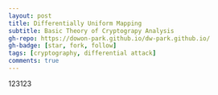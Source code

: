 ```yaml
---
layout: post
title: Differentially Uniform Mapping
subtitle: Basic Theory of Cryptograpy Analysis
gh-repo: https://dowon-park.github.io/dw-park.github.io/
gh-badge: [star, fork, follow]
tags: [cryptography, differential attack]
comments: true
---
```


123123
